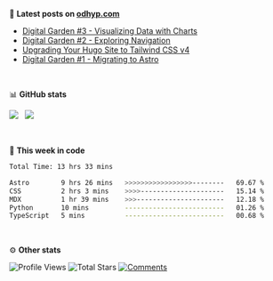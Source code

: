 📑 **Latest posts on [odhyp.com][website-url]**

<!-- BLOG-POST-LIST:START -->
- [Digital Garden #3 - Visualizing Data with Charts](https://odhyp.com/writings/digital-garden-3-charts/)
- [Digital Garden #2 - Exploring Navigation](https://odhyp.com/writings/digital-garden-2-navigation/)
- [Upgrading Your Hugo Site to Tailwind CSS v4](https://odhyp.com/writings/upgrading-your-hugo-site-to-tailwindcss-v4/)
- [Digital Garden #1 - Migrating to Astro](https://odhyp.com/writings/digital-garden-1-migrating-to-astro/)<!-- BLOG-POST-LIST:END -->

<br>

📊 **GitHub stats**

![](https://github-readme-stats.vercel.app/api?username=odhyp&show_icons=true&theme=github_dark&hide_title=true&border_color=151B23) &nbsp; ![](https://github-readme-stats.vercel.app/api/top-langs/?username=odhyp&layout=compact&theme=github_dark&hide=html&border_color=151B23)

<br>

📆 **This week in code**

<!--START_SECTION:waka-->

```bash
Total Time: 13 hrs 33 mins

Astro        9 hrs 26 mins   >>>>>>>>>>>>>>>>>--------   69.67 %
CSS          2 hrs 3 mins    >>>>---------------------   15.14 %
MDX          1 hr 39 mins    >>>----------------------   12.18 %
Python       10 mins         -------------------------   01.26 %
TypeScript   5 mins          -------------------------   00.68 %
```

<!--END_SECTION:waka-->

<br>

⚙️ **Other stats**

![Profile Views][view-shield]
![Total Stars][stars-shield]
[![Comments][comments-shield]][comments-url]

<!-- LINKS & IMAGES -->
[website-url]: https://odhyp.com/writings
[view-shield]: https://komarev.com/ghpvc/?username=odhyp&color=00bba7&style=for-the-badge&abbreviated=true
[stars-shield]: https://img.shields.io/github/stars/odhyp?style=for-the-badge&label=total%20stars&color=00bba7
[comments-shield]: https://img.shields.io/github/discussions/odhyp/odhyp?style=for-the-badge&label=comments&color=00bba7
[comments-url]: https://github.com/odhyp/odhyp/discussions
